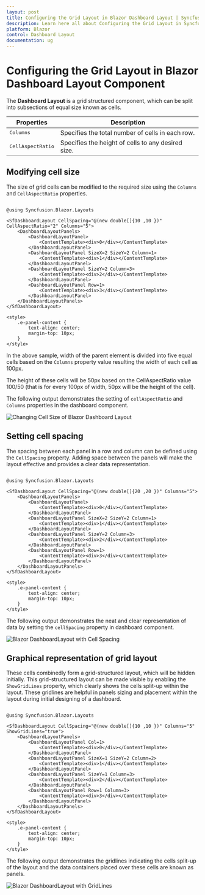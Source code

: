 ```yaml
---
layout: post
title: Configuring the Grid Layout in Blazor Dashboard Layout | Syncfusion
description: Learn here all about Configuring the Grid Layout in Syncfusion Blazor Dashboard Layout component and more.
platform: Blazor
control: Dashboard Layout
documentation: ug
---
```


# Configuring the Grid Layout in Blazor Dashboard Layout Component

The **Dashboard Layout** is a grid structured component, which can be split into subsections of equal size known as cells.

| **Properties** | **Description** |
| --- | --- |
| <kbd>Columns</kbd> | Specifies the total number of cells in each row. |
| <kbd>CellAspectRatio</kbd> | Specifies the height of cells to any desired size. |

## Modifying cell size

The size of grid cells can be modified to the required size using the `Columns` and `CellAspectRatio` properties.

```cshtml

@using Syncfusion.Blazor.Layouts

<SfDashboardLayout CellSpacing="@(new double[]{10 ,10 })" CellAspectRatio="2" Columns="5">
    <DashboardLayoutPanels>
        <DashboardLayoutPanel>
            <ContentTemplate><div>0</div></ContentTemplate>
        </DashboardLayoutPanel>
        <DashboardLayoutPanel SizeX=2 SizeY=2 Column=1>
            <ContentTemplate><div>1</div></ContentTemplate>
        </DashboardLayoutPanel>
        <DashboardLayoutPanel SizeY=2 Column=3>
            <ContentTemplate><div>2</div></ContentTemplate>
        </DashboardLayoutPanel>
        <DashboardLayoutPanel Row=1>
            <ContentTemplate><div>3</div></ContentTemplate>
        </DashboardLayoutPanel>
    </DashboardLayoutPanels>
</SfDashboardLayout>

<style>
    .e-panel-content {
        text-align: center;
        margin-top: 10px;
    }
</style>

```

In the above sample, width of the parent element is divided into five equal cells based on the `Columns` property value resulting the width of each cell as 100px.

The height of these cells will be 50px based on the CellAspectRatio value 100/50 (that is for every 100px of width, 50px will be the height of the cell).

The following output demonstrates the setting of `cellAspectRatio` and `Columns` properties in the dashboard component.

![Changing Cell Size of Blazor Dashboard Layout](images/blazor-dashboard-layout-cell-size.png)
<!-- {% previewsample "https://blazorplayground.syncfusion.com/embed/LXVqDvZVqNeQqezB?appbar=false&editor=false&result=true&errorlist=false&theme=bootstrap5" %} -->

## Setting cell spacing

The spacing between each panel in a row and column can be defined using the `CellSpacing` property. Adding space between the panels will make the layout effective and provides a clear data representation.

```cshtml

@using Syncfusion.Blazor.Layouts

<SfDashboardLayout CellSpacing="@(new double[]{20 ,20 })" Columns="5">
    <DashboardLayoutPanels>
        <DashboardLayoutPanel>
            <ContentTemplate><div>0</div></ContentTemplate>
        </DashboardLayoutPanel>
        <DashboardLayoutPanel SizeX=2 SizeY=2 Column=1>
            <ContentTemplate><div>1</div></ContentTemplate>
        </DashboardLayoutPanel>
        <DashboardLayoutPanel SizeY=2 Column=3>
            <ContentTemplate><div>2</div></ContentTemplate>
        </DashboardLayoutPanel>
        <DashboardLayoutPanel Row=1>
            <ContentTemplate><div>3</div></ContentTemplate>
        </DashboardLayoutPanel>
    </DashboardLayoutPanels>
</SfDashboardLayout>

<style>
    .e-panel-content {
        text-align: center;
        margin-top: 10px;
    }
</style>

```

The following output demonstrates the neat and clear representation of data by setting the `cellSpacing` property in dashboard component.

![Blazor DashboardLayout with Cell Spacing](images/blazor-dashboard-layout-cell-space.png)
<!-- {% previewsample "https://blazorplayground.syncfusion.com/embed/rjBKtbZrqZGoAIrs?appbar=false&editor=false&result=true&errorlist=false&theme=bootstrap5" %} -->

## Graphical representation of grid layout

These cells combinedly form a grid-structured layout, which will be hidden initially. This grid-structured layout can be made visible by enabling the `ShowGridLines` property, which clearly shows the cells split-up within the layout. These gridlines are helpful in panels sizing and placement within the layout during initial designing of a dashboard.

```cshtml

@using Syncfusion.Blazor.Layouts

<SfDashboardLayout CellSpacing="@(new double[]{10 ,10 })" Columns="5" ShowGridLines="true">
    <DashboardLayoutPanels>
        <DashboardLayoutPanel Col=1>
            <ContentTemplate><div>0</div></ContentTemplate>
        </DashboardLayoutPanel>
        <DashboardLayoutPanel SizeX=1 SizeY=2 Column=2>
            <ContentTemplate><div>1</div></ContentTemplate>
        </DashboardLayoutPanel>
        <DashboardLayoutPanel SizeY=1 Column=3>
            <ContentTemplate><div>2</div></ContentTemplate>
        </DashboardLayoutPanel>
        <DashboardLayoutPanel Row=1 Column=3>
            <ContentTemplate><div>3</div></ContentTemplate>
        </DashboardLayoutPanel>
    </DashboardLayoutPanels>
</SfDashboardLayout>

<style>
    .e-panel-content {
        text-align: center;
        margin-top: 10px;
    }
</style>

```

The following output demonstrates the gridlines indicating the cells split-up of the layout and the data containers placed over these cells are known as panels.

![Blazor DashboardLayout with GridLines](images/blazor-dashboard-layout-gridlines.png)
<!-- {% previewsample "https://blazorplayground.syncfusion.com/embed/LtrgDvDrAtbAGHps?appbar=false&editor=false&result=true&errorlist=false&theme=bootstrap5" %} -->